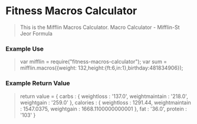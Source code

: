 # Fitness Macros Calculator
> This is the Mifflin Macros Calculator. Macro Calculator - Mifflin-St Jeor Formula
### Example Use
> var mifflin = require("fitness-macros-calculator");
> var sum = mifflin.macros({weight: 132,height:{ft:6,in:1},birthday:481834906});
### Example Return Value
> return value =  { carbs : { weightloss : '137.0', weightmaintain : '218.0', weightgain : '259.0' }, calories : { weightloss : 1291.44, weightmaintain : 1547.0375, weightgain : 1668.1100000000001 }, fat : '36.0', protein : '103' }
